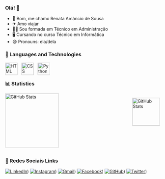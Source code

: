 ### Olá!  👋

- 👧 Bom, me chamo Renata Amâncio de Sousa
- ✈  Amo viajar
- 👩‍🎓 Sou formada em Técnico em Administração
- 🖥 Cursando no curso Técnico em Informática
- 😄 Pronouns: ela/dela

### 🤖 Languages ​​and Technologies
<img 
    align="left" 
    alt="HTML"
    title="HTML" 
    width="40px" 
    style="padding-right: 10px;" 
    src="https://cdn.jsdelivr.net/gh/devicons/devicon@latest/icons/html5/html5-original.svg" 
/>
<img 
    align="left" 
    alt="CSS" 
    title="CSS"
    width="40px" 
    style="padding-right: 10px;" 
    src="https://cdn.jsdelivr.net/gh/devicons/devicon@latest/icons/csharp/csharp-original.svg"/>
<img 
    align="left" 
    alt="Python" 
    title="Python"
    width="40px" 
    style="padding-right: 10px;" 
    src="https://cdn.jsdelivr.net/gh/devicons/devicon@latest/icons/python/python-original.svg" 
/>


<br/>
<br/>

### 📊 Statistics

<div style="display: flex; flex-wrap: wrap; justify-content: space-between;">
  <img 
    alt="GitHub Stats" 
    height="175" 
    style="flex: 1 1 48%; margin-bottom: 10px;" 
    src="https://github-readme-stats.vercel.app/api?username=RenataSousa20&show_icons=true&theme=tokyonight&include_all_commits=true&locale=en" 
  />

  <img 
    alt="GitHub Stats" 
    height="90" 
    style="flex: 1 1 48%; margin-bottom: 10px;" 
    src="https://github-readme-stats.vercel.app/api/top-langs/?username=RenataSousa20&theme=tokyonight&layout=compact&custom_title=Languages&langs_count=9" 
  />
</div>

### 📱 Redes Sociais Links

[![LinkedIn](https://img.shields.io/badge/LinkedIn-0077B5?style=for-the-badge&logo=linkedin&logoColor=white)](https://www.linkedin.com/in/renata-amancio-5660bb304/))
[![Instagram](https://img.shields.io/badge/Instagram-E4405F?style=for-the-badge&logo=instagram&logoColor=white)](https://www.instagram.com/renataamancio20_ofc/))
[![Gmail](https://img.shields.io/badge/Gmail-D14836?style=for-the-badge&logo=gmail&logoColor=white)](https://www.gmail.com/renata.amancio2015@gmail.com))
[![Facebook](https://img.shields.io/badge/Facebook-1877F2?style=for-the-badge&logo=facebook&logoColor=white)](https://www.facebook.com/renataamancio20/))
[![GitHub](https://img.shields.io/badge/GitHub-100000?style=for-the-badge&logo=github&logoColor=white)](https://github.com/RenataSousa20/))
[![Twitter](https://img.shields.io/badge/Twitter-1DA1F2?style=for-the-badge&logo=twitter&logoColor=white)](https://x.com/RenataAmancio20/))
